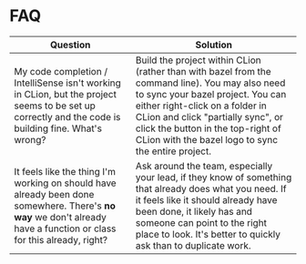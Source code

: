 # FAQ

| Question | Solution |
| --- | --- |
| My code completion / IntelliSense isn't working in CLion, but the project seems to be set up correctly and the code is building fine. What's wrong? | Build the project within CLion (rather than with bazel from the command line). You may also need to sync your bazel project. You can either right-click on a folder in CLion and click "partially sync", or click the button in the top-right of CLion with the bazel logo to sync the entire project.|
| It feels like the thing I'm working on should have already been done somewhere. There's **no way** we don't already have a function or class for this already, right? | Ask around the team, especially your lead, if they know of something that already does what you need. If it feels like it should already have been done, it likely has and someone can point to the right place to look. It's better to quickly ask than to duplicate work. |
